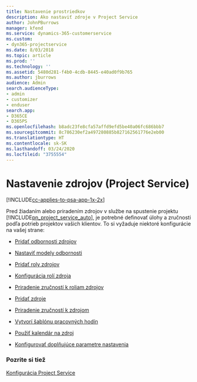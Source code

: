 ```yaml
---
title: Nastavenie prostriedkov
description: Ako nastaviť zdroje v Project Service
author: JohnPBurrows
manager: kfend
ms.service: dynamics-365-customerservice
ms.custom:
- dyn365-projectservice
ms.date: 8/03/2018
ms.topic: article
ms.prod: ''
ms.technology: ''
ms.assetid: 5480d281-f4b0-4cdb-8445-e40ad0f9b765
ms.author: jburrows
audience: Admin
search.audienceType:
- admin
- customizer
- enduser
search.app:
- D365CE
- D365PS
ms.openlocfilehash: b8adc23fe8cfa57affd9efd5be40a06fc686bbb7
ms.sourcegitcommit: 8c786230ef2a497280885b827162561776e2eb00
ms.translationtype: HT
ms.contentlocale: sk-SK
ms.lasthandoff: 03/24/2020
ms.locfileid: "3755554"
---
```

# <a name="set-up-resources-project-service"></a>Nastavenie zdrojov (Project Service)

[!INCLUDE[cc-applies-to-psa-app-1x-2x](../includes/cc-applies-to-psa-app-1x-2x.md)]

Pred žiadaním alebo priradením zdrojov v službe na spustenie projektu [!INCLUDE[pn_project_service_auto](../includes/pn-project-service-auto.md)], je potrebné definovať úlohy a zručnosti podľa potrieb projektov vašich klientov. To si vyžaduje niektoré konfigurácie na vašej strane:  
  
-   [Pridať odbornosti zdrojov](../project-service/add-resource-skills.md)  
  
-   [Nastaviť modely odbornosti](../project-service/set-up-proficiency-models.md)  
  
-   [Pridať roly zdrojov](../project-service/add-resource-roles.md)  
  
-   [Konfigurácia rolí zdroja](../project-service/configure-resource-roles.md)  
  
-   [Priradenie zručností k roliam zdrojov](../project-service/associate-skills-with-resource-roles.md)  
  
-   [Pridať zdroje](../project-service/add-resources.md)  
  
-   [Priradenie zručností k zdrojom](../project-service/associate-skills-with-resources.md)  
  
-   [Vytvorí šablónu pracovných hodín](../project-service/create-work-hours-template.md)  
  
-   [Použiť kalendár na zdroj](../project-service/apply-calendar-resource.md)  
  
-   [Konfigurovať doplňujúce parametre nastavenia](../project-service/configure-additional-parameters-settings.md)  
  
### <a name="see-also"></a>Pozrite si tiež  
 [Konfigurácia Project Service](../project-service/configure.md)
